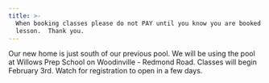 ```yaml
---
title: >-
  When booking classes please do not PAY until you know you are booked into a
  lesson.  Thank you.
---
```

Our new home is just south of our previous pool.  We will be using the pool at Willows Prep School on Woodinville - Redmond Road.  Classes will begin February 3rd. Watch for registration to open in a few days.
